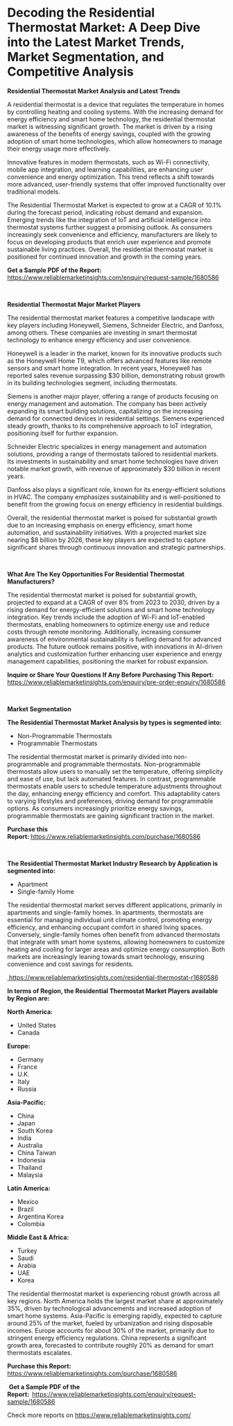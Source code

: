 <p><h1>Decoding the Residential Thermostat Market: A Deep Dive into the Latest Market Trends, Market Segmentation, and Competitive Analysis</h1></p><p><strong>Residential Thermostat Market Analysis and Latest Trends</strong></p>
<p><p>A residential thermostat is a device that regulates the temperature in homes by controlling heating and cooling systems. With the increasing demand for energy efficiency and smart home technology, the residential thermostat market is witnessing significant growth. The market is driven by a rising awareness of the benefits of energy savings, coupled with the growing adoption of smart home technologies, which allow homeowners to manage their energy usage more effectively.</p><p>Innovative features in modern thermostats, such as Wi-Fi connectivity, mobile app integration, and learning capabilities, are enhancing user convenience and energy optimization. This trend reflects a shift towards more advanced, user-friendly systems that offer improved functionality over traditional models. </p><p>The Residential Thermostat Market is expected to grow at a CAGR of 10.1% during the forecast period, indicating robust demand and expansion. Emerging trends like the integration of IoT and artificial intelligence into thermostat systems further suggest a promising outlook. As consumers increasingly seek convenience and efficiency, manufacturers are likely to focus on developing products that enrich user experience and promote sustainable living practices. Overall, the residential thermostat market is positioned for continued innovation and growth in the coming years.</p></p>
<p><strong>Get a Sample PDF of the Report:&nbsp;</strong> <a href="https://www.reliablemarketinsights.com/enquiry/request-sample/1680586?utm_campaign=3552&utm_medium=2&utm_source=Github&utm_content=ia&utm_term=24032025&utm_id=residential-thermostat">https://www.reliablemarketinsights.com/enquiry/request-sample/1680586</a></p>
<p>&nbsp;</p>
<p><strong>Residential Thermostat Major Market Players</strong></p>
<p><p>The residential thermostat market features a competitive landscape with key players including Honeywell, Siemens, Schneider Electric, and Danfoss, among others. These companies are investing in smart thermostat technology to enhance energy efficiency and user convenience.</p><p>Honeywell is a leader in the market, known for its innovative products such as the Honeywell Home T9, which offers advanced features like remote sensors and smart home integration. In recent years, Honeywell has reported sales revenue surpassing $30 billion, demonstrating robust growth in its building technologies segment, including thermostats.</p><p>Siemens is another major player, offering a range of products focusing on energy management and automation. The company has been actively expanding its smart building solutions, capitalizing on the increasing demand for connected devices in residential settings. Siemens experienced steady growth, thanks to its comprehensive approach to IoT integration, positioning itself for further expansion.</p><p>Schneider Electric specializes in energy management and automation solutions, providing a range of thermostats tailored to residential markets. Its investments in sustainability and smart home technologies have driven notable market growth, with revenue of approximately $30 billion in recent years.</p><p>Danfoss also plays a significant role, known for its energy-efficient solutions in HVAC. The company emphasizes sustainability and is well-positioned to benefit from the growing focus on energy efficiency in residential buildings.</p><p>Overall, the residential thermostat market is poised for substantial growth due to an increasing emphasis on energy efficiency, smart home automation, and sustainability initiatives. With a projected market size nearing $8 billion by 2026, these key players are expected to capture significant shares through continuous innovation and strategic partnerships.</p></p>
<p>&nbsp;</p>
<p><strong>What Are The Key Opportunities For Residential Thermostat Manufacturers?</strong></p>
<p><p>The residential thermostat market is poised for substantial growth, projected to expand at a CAGR of over 8% from 2023 to 2030, driven by a rising demand for energy-efficient solutions and smart home technology integration. Key trends include the adoption of Wi-Fi and IoT-enabled thermostats, enabling homeowners to optimize energy use and reduce costs through remote monitoring. Additionally, increasing consumer awareness of environmental sustainability is fuelling demand for advanced products. The future outlook remains positive, with innovations in AI-driven analytics and customization further enhancing user experience and energy management capabilities, positioning the market for robust expansion.</p></p>
<p><strong>Inquire or Share Your Questions If Any Before Purchasing This Report:</strong> <a href="https://www.reliablemarketinsights.com/enquiry/pre-order-enquiry/1680586?utm_campaign=3552&utm_medium=2&utm_source=Github&utm_content=ia&utm_term=24032025&utm_id=residential-thermostat">https://www.reliablemarketinsights.com/enquiry/pre-order-enquiry/1680586</a></p>
<p>&nbsp;</p>
<p><strong>Market Segmentation</strong></p>
<p><strong>The Residential Thermostat Market Analysis by types is segmented into:</strong></p>
<p><ul><li>Non-Programmable Thermostats</li><li>Programmable Thermostats</li></ul></p>
<p><p>The residential thermostat market is primarily divided into non-programmable and programmable thermostats. Non-programmable thermostats allow users to manually set the temperature, offering simplicity and ease of use, but lack automated features. In contrast, programmable thermostats enable users to schedule temperature adjustments throughout the day, enhancing energy efficiency and comfort. This adaptability caters to varying lifestyles and preferences, driving demand for programmable options. As consumers increasingly prioritize energy savings, programmable thermostats are gaining significant traction in the market.</p></p>
<p><strong>Purchase this Report:&nbsp;</strong><a href="https://www.reliablemarketinsights.com/purchase/1680586?utm_campaign=3552&utm_medium=2&utm_source=Github&utm_content=ia&utm_term=24032025&utm_id=residential-thermostat">https://www.reliablemarketinsights.com/purchase/1680586</a></p>
<p>&nbsp;</p>
<p><strong>The Residential Thermostat Market Industry Research by Application is segmented into:</strong></p>
<p><ul><li>Apartment</li><li>Single-family Home</li></ul></p>
<p><p>The residential thermostat market serves different applications, primarily in apartments and single-family homes. In apartments, thermostats are essential for managing individual unit climate control, promoting energy efficiency, and enhancing occupant comfort in shared living spaces. Conversely, single-family homes often benefit from advanced thermostats that integrate with smart home systems, allowing homeowners to customize heating and cooling for larger areas and optimize energy consumption. Both markets are increasingly leaning towards smart technology, ensuring convenience and cost savings for residents.</p></p>
<p><a href="https://www.reliablemarketinsights.com/residential-thermostat-r1680586?utm_campaign=3552&utm_medium=2&utm_source=Github&utm_content=ia&utm_term=24032025&utm_id=residential-thermostat">&nbsp;https://www.reliablemarketinsights.com/residential-thermostat-r1680586</a></p>
<p><strong>In terms of Region, the Residential Thermostat Market Players available by Region are:</strong></p>
<p>
    <p> <strong> North America: </strong>
        <ul>
            <li>United States</li>
            <li>Canada</li>
        </ul>
        </p> 
    <p> <strong> Europe: </strong>
        <ul>
            <li>Germany</li>
            <li>France</li>
            <li>U.K.</li>
            <li>Italy</li>
            <li>Russia</li>
        </ul>
        </p> 
    <p> <strong> Asia-Pacific: </strong>
        <ul>
            <li>China</li>
            <li>Japan</li>
            <li>South Korea</li>
            <li>India</li>
            <li>Australia</li>
            <li>China Taiwan</li>
            <li>Indonesia</li>
            <li>Thailand</li>
            <li>Malaysia</li>
        </ul>
        </p> 
    <p> <strong> Latin America: </strong>
        <ul>
            <li>Mexico</li>
            <li>Brazil</li>
            <li>Argentina Korea</li>
            <li>Colombia</li>
        </ul>
        </p> 
    <p> <strong> Middle East & Africa: </strong>
        <ul>
            <li>Turkey</li>
            <li>Saudi</li>
            <li>Arabia</li>
            <li>UAE</li>
            <li>Korea</li>
        </ul>
    </p>
    </p>
<p><p>The residential thermostat market is experiencing robust growth across all key regions. North America holds the largest market share at approximately 35%, driven by technological advancements and increased adoption of smart home systems. Asia-Pacific is emerging rapidly, expected to capture around 25% of the market, fueled by urbanization and rising disposable incomes. Europe accounts for about 30% of the market, primarily due to stringent energy efficiency regulations. China represents a significant growth area, forecasted to contribute roughly 20% as demand for smart thermostats escalates.</p></p>
<p><strong>Purchase this Report: </strong><a href="https://www.reliablemarketinsights.com/purchase/1680586?utm_campaign=3552&utm_medium=2&utm_source=Github&utm_content=ia&utm_term=24032025&utm_id=residential-thermostat">https://www.reliablemarketinsights.com/purchase/1680586</a></p>
<p>&nbsp;<strong>Get a Sample PDF of the Report:&nbsp;&nbsp;</strong><a href="https://www.reliablemarketinsights.com/enquiry/request-sample/1680586?utm_campaign=3552&utm_medium=2&utm_source=Github&utm_content=ia&utm_term=24032025&utm_id=residential-thermostat">https://www.reliablemarketinsights.com/enquiry/request-sample/1680586</a></p>
<p><strong></strong></p>
<p>Check more reports on <a href="https://www.reliablemarketinsights.com/?utm_campaign=3552&utm_medium=2&utm_source=Github&utm_content=ia&utm_term=24032025&utm_id=residential-thermostat">https://www.reliablemarketinsights.com/</a></p>